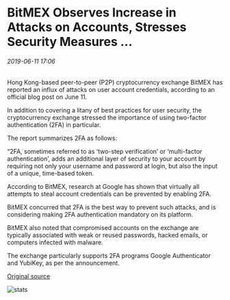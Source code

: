 # BitMEX Observes Increase in Attacks on Accounts, Stresses Security Measures ...

###### 2019-06-11 17:06

Hong Kong-based peer-to-peer (P2P) cryptocurrency exchange BitMEX has reported an influx of attacks on user account credentials, according to an official blog post on June 11.

In addition to covering a litany of best practices for user security, the cryptocurrency exchange stressed the importance of using two-factor authentication (2FA) in particular.

The report summarizes 2FA as follows:

“2FA, sometimes referred to as ‘two-step verification’ or ‘multi-factor authentication’, adds an additional layer of security to your account by requiring not only your username and password at login, but also the input of a unique, time-based token.

According to BitMEX, research at Google has shown that virtually all attempts to steal account credentials can be prevented by enabling 2FA.

BitMEX concurred that 2FA is the best way to prevent such attacks, and is considering making 2FA authentication mandatory on its platform.

BitMEX also noted that compromised accounts on the exchange are typically associated with weak or reused passwords, hacked emails, or computers infected with malware.

The exchange particularly supports 2FA programs Google Authenticator and YubiKey, as per the announcement.

[Original source](https://cointelegraph.com/news/bitmex-observes-increase-in-attacks-on-accounts-stresses-security-measures)

![stats](https://c.statcounter.com/11760860/0/a89fa40b/1/ "stats")
